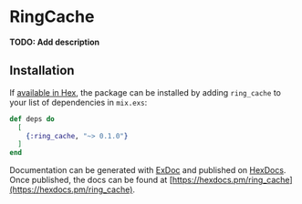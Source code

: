 # RingCache

**TODO: Add description**

## Installation

If [available in Hex](https://hex.pm/docs/publish), the package can be installed
by adding `ring_cache` to your list of dependencies in `mix.exs`:

```elixir
def deps do
  [
    {:ring_cache, "~> 0.1.0"}
  ]
end
```

Documentation can be generated with [ExDoc](https://github.com/elixir-lang/ex_doc)
and published on [HexDocs](https://hexdocs.pm). Once published, the docs can
be found at [https://hexdocs.pm/ring_cache](https://hexdocs.pm/ring_cache).

